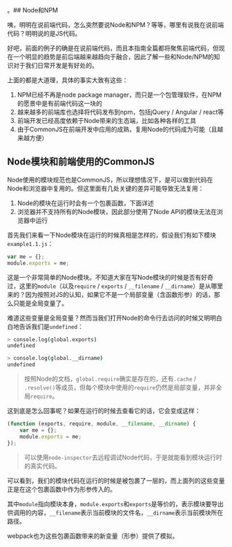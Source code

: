 。## Node和NPM

咦，明明在说前端代码，怎么突然要说Node和NPM？等等，哪里有说我在说前端代码？明明说的是JS代码。

好吧，前面的例子的确是在说前端代码，而且本指南全篇都将聚焦前端代码，但现在一个明显的趋势是前后端越来越趋向于融合，因此了解一些和Node/NPM的知识对于我们日常开发是有好处的。

上面的都是大道理，具体的事实大致有这些：

1. NPM已经不再是node package manager，而只是一个包管理软件，在NPM的愿景中是有前端代码这一块的
2. 越来越多的前端库也选择将代码发布到npm，包括jQuery / Angular / react等
3. 前端开发已经高度依赖于Node带来的生态端，比如各种各样的工具
4. 由于CommonJS在前端开发中应用的成熟，复用Node的代码成为可能（且越来越方便）

## Node模块和前端使用的CommonJS

Node使用的模块规范也是CommonJS，所以理想情况下，是可以做到代码在Node和浏览器中复用的。但这里面有几处关键的差异可能导致无法复用：

1. Node的模块在运行时会有一个包裹函数，下面详述
2. 浏览器并不支持所有的Node模块，因此部分使用了Node API的模块无法在浏览器中运行

首先我们来看一下Node模块在运行的时候真相是怎样的，假设我们有如下模块`example1.1.js`：

```javascript
var me = {};
module.exports = me;
```

这是一个非常简单的Node模块。不知道大家在写Node模块的时候是否有好奇过，这里的`module`（以及`require` / `exports` / `__filename` / `__dirname`）是从哪里来的？因为按照对JS的认知，如果它不是一个局部变量（含函数形参）的话，那么只能是全局变量了。

难道这些变量是全局变量？然而当我们打开Node的命令行去访问的时候又明明白白地告诉我们是`undefined`：

```sh
> console.log(global.exports)
undefined

> console.log(global.__dirname)
undefined

```

> 按照Node的文档，`global.require`确实是存在的，还有`.cache` / `.resolve()`等成员，但每个模块中使用的`require`仍然是局部变量，并非全局`require`。

这到底是怎么回事呢？如果在运行的时候去查看它的话，它会变成这样：

```javascript
(function (exports, require, module, __filename, __dirname) {
    var me = {};
    module.exports = me;
});
```

> 可以使用`node-inspector`去远程调试Node代码，于是就能看到模块运行时的真实代码。

可以看到，我们的模块代码在运行的时候是被包裹了一层的，而上面列的这些变量正是在这个包裹函数中作为形参传入的。

其中`module`指向模块本身，`module.exports`和`exports`是等价的，表示模块要导出供调用的内容，`__filename`表示当前模块的文件名，`__dirname`表示当前模块所在路径。

webpack也为这些包裹函数带来的新变量（形参）提供了模拟。

